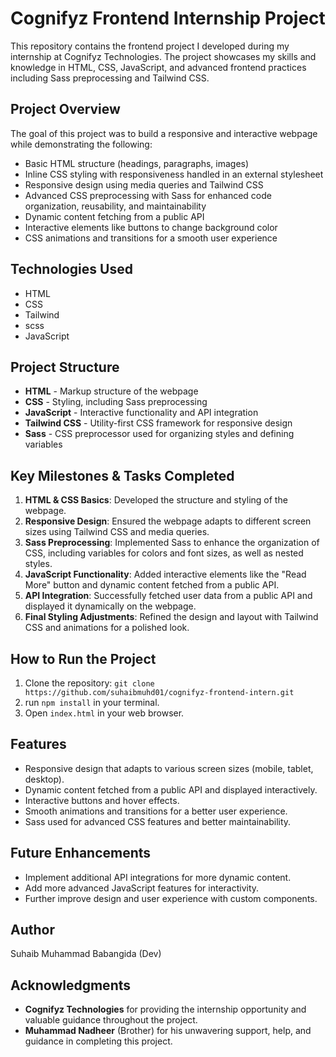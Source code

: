 # Cognifyz Frontend Internship Project

This repository contains the frontend project I developed during my internship at Cognifyz Technologies. The project showcases my skills and knowledge in HTML, CSS, JavaScript, and advanced frontend practices including Sass preprocessing and Tailwind CSS.

## Project Overview

The goal of this project was to build a responsive and interactive webpage while demonstrating the following:

- Basic HTML structure (headings, paragraphs, images)
- Inline CSS styling with responsiveness handled in an external stylesheet
- Responsive design using media queries and Tailwind CSS
- Advanced CSS preprocessing with Sass for enhanced code organization, reusability, and maintainability
- Dynamic content fetching from a public API
- Interactive elements like buttons to change background color
- CSS animations and transitions for a smooth user experience

## Technologies Used

*   HTML 
*   CSS
*   Tailwind
*   scss
*   JavaScript

## Project Structure

<!-- Cognifyz-Frontend-Intern-Project/
├── index.html
├── form.html
├── css/
│   ├── style.css
│   ├── output.css
├── js/
│   ├── script.js
├── images/
│   ├── tech-image.jpeg
│
|
├── node_modules/
├── tailwind.config.js
├── package.json
├── package-lock.json
├── LICENSE
└── README.md -->

- **HTML** - Markup structure of the webpage
- **CSS** - Styling, including Sass preprocessing
- **JavaScript** - Interactive functionality and API integration
- **Tailwind CSS** - Utility-first CSS framework for responsive design
- **Sass** - CSS preprocessor used for organizing styles and defining variables

## Key Milestones & Tasks Completed

1. **HTML & CSS Basics**: Developed the structure and styling of the webpage.
2. **Responsive Design**: Ensured the webpage adapts to different screen sizes using Tailwind CSS and media queries.
3. **Sass Preprocessing**: Implemented Sass to enhance the organization of CSS, including variables for colors and font sizes, as well as nested styles.
4. **JavaScript Functionality**: Added interactive elements like the "Read More" button and dynamic content fetched from a public API.
5. **API Integration**: Successfully fetched user data from a public API and displayed it dynamically on the webpage.
6. **Final Styling Adjustments**: Refined the design and layout with Tailwind CSS and animations for a polished look.

## How to Run the Project

1. Clone the repository: `git clone https://github.com/suhaibmuhd01/cognifyz-frontend-intern.git`
2. run `npm install` in your terminal.
3. Open `index.html` in your web browser.

## Features

- Responsive design that adapts to various screen sizes (mobile, tablet, desktop).
- Dynamic content fetched from a public API and displayed interactively.
- Interactive buttons and hover effects.
- Smooth animations and transitions for a better user experience.
- Sass used for advanced CSS features and better maintainability.

## Future Enhancements

- Implement additional API integrations for more dynamic content.
- Add more advanced JavaScript features for interactivity.
- Further improve design and user experience with custom components.

## Author

Suhaib Muhammad Babangida (Dev)

## Acknowledgments

- **Cognifyz Technologies** for providing the internship opportunity and valuable guidance throughout the project.
- **Muhammad Nadheer** (Brother) for his unwavering support, help, and guidance in completing this project.


